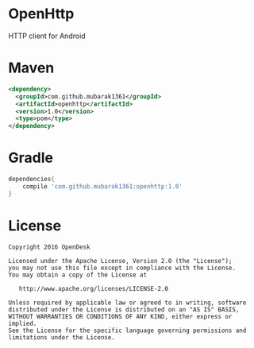 OpenHttp
=======

HTTP client for Android

Maven
=====
```xml
<dependency>
  <groupId>com.github.mubarak1361</groupId>
  <artifactId>openhttp</artifactId>
  <version>1.0</version>
  <type>pom</type>
</dependency>
```

Gradle
======
```groovy
dependencies{
    compile 'com.github.mubarak1361:openhttp:1.0'
}
```

License
=======

    Copyright 2016 OpenDesk

    Licensed under the Apache License, Version 2.0 (the "License");
    you may not use this file except in compliance with the License.
    You may obtain a copy of the License at

       http://www.apache.org/licenses/LICENSE-2.0

    Unless required by applicable law or agreed to in writing, software
    distributed under the License is distributed on an "AS IS" BASIS,
    WITHOUT WARRANTIES OR CONDITIONS OF ANY KIND, either express or implied.
    See the License for the specific language governing permissions and
    limitations under the License.
